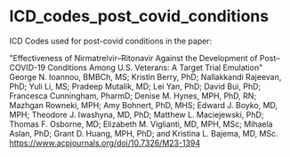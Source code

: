 # ICD_codes_post_covid_conditions

ICD Codes used for post-covid conditions in the paper:

"Effectiveness of Nirmatrelvir–Ritonavir Against the Development of Post–COVID-19 Conditions Among U.S. Veterans:
A Target Trial Emulation"
George N. Ioannou, BMBCh, MS; Kristin Berry, PhD; Nallakkandi Rajeevan, PhD; Yuli Li, MS; Pradeep Mutalik, MD;
Lei Yan, PhD; David Bui, PhD; Francesca Cunningham, PharmD; Denise M. Hynes, MPH, PhD, RN; Mazhgan Rowneki, MPH;
Amy Bohnert, PhD, MHS; Edward J. Boyko, MD, MPH; Theodore J. Iwashyna, MD, PhD; Matthew L. Maciejewski, PhD;
Thomas F. Osborne, MD; Elizabeth M. Viglianti, MD, MPH, MSc; Mihaela Aslan, PhD; Grant D. Huang, MPH, PhD; and
Kristina L. Bajema, MD, MSc. https://www.acpjournals.org/doi/10.7326/M23-1394

